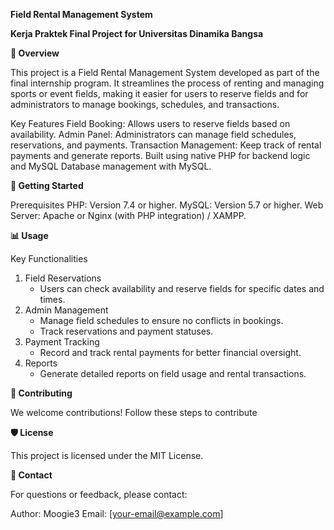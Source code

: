 **Field Rental Management System**

**Kerja Praktek Final Project for Universitas Dinamika Bangsa**


**📖 Overview**

This project is a Field Rental Management System developed as part of the final internship program. It streamlines the process of renting and managing sports or event fields, making it easier for users to reserve fields and for administrators to manage bookings, schedules, and transactions.

Key Features
Field Booking: Allows users to reserve fields based on availability.
Admin Panel: Administrators can manage field schedules, reservations, and payments.
Transaction Management: Keep track of rental payments and generate reports.
Built using native PHP for backend logic and MySQL
Database management with MySQL.


**🚀 Getting Started**

Prerequisites
PHP: Version 7.4 or higher.
MySQL: Version 5.7 or higher.
Web Server: Apache or Nginx (with PHP integration) / XAMPP.


**📊 Usage**

Key Functionalities
1. Field Reservations
   - Users can check availability and reserve fields for specific dates and times.
2. Admin Management
   - Manage field schedules to ensure no conflicts in bookings.
   - Track reservations and payment statuses.
3. Payment Tracking
   - Record and track rental payments for better financial oversight.
4. Reports
   - Generate detailed reports on field usage and rental transactions.


**🤝 Contributing**

We welcome contributions! Follow these steps to contribute



**🛡️ License**

This project is licensed under the MIT License.

**📧 Contact**

For questions or feedback, please contact:

Author: Moogie3
Email: [your-email@example.com]
